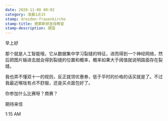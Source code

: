 ```yaml
---
date: 2020-11-08 00:02
category: 凌晨1点15
stamp: dresden-frauenkirche
stamp-title: 德累斯顿圣母教堂
stamp-description: 德国
---
```


<p>
早上好

那个就是人工智能哦，它从数据集中学习裂缝的特征，进而得到一个神经网络，然后把图片输进去就会得到裂缝的位置和概率，概率如果大于阈值就说明路面存在裂缝。

我也弄不懂双十一的规则，反正就领优惠券，低于平时的价格的话买就是了。不过我最近喉咙有点不舒服，还是买点面包好了。

你参加什么比赛呀？商赛？

期待来信

1:15 AM
</p>